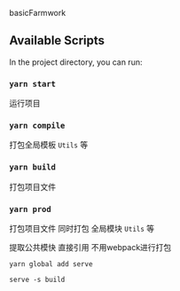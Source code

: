 basicFarmwork

## Available Scripts

In the project directory, you can run:

### `yarn start`

运行项目

### `yarn compile`

打包全局模板 `Utils` 等

### `yarn build`

打包项目文件

### `yarn prod`

打包项目文件  同时打包 全局模块 `Utils` 等  

提取公共模快 直接引用  不用webpack进行打包

`yarn global add serve`

`serve -s build`